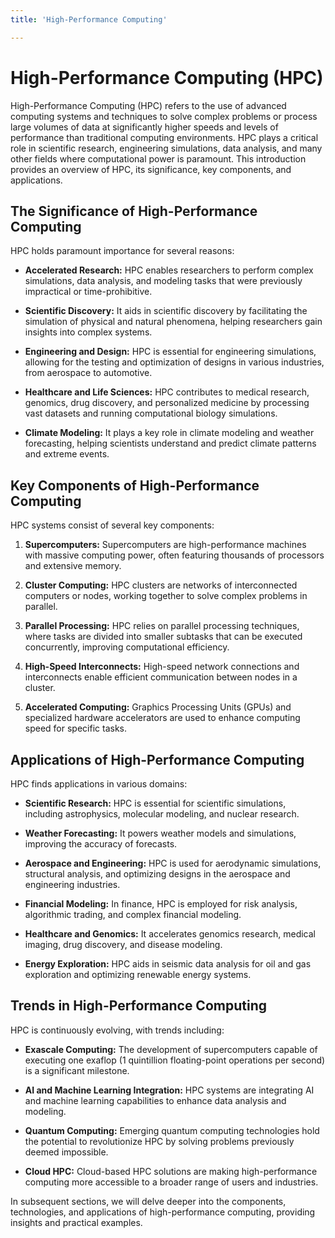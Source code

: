 ```yaml
---
title: 'High-Performance Computing'

---
```


# High-Performance Computing (HPC)

High-Performance Computing (HPC) refers to the use of advanced computing systems and techniques to solve complex problems or process large volumes of data at significantly higher speeds and levels of performance than traditional computing environments. HPC plays a critical role in scientific research, engineering simulations, data analysis, and many other fields where computational power is paramount. This introduction provides an overview of HPC, its significance, key components, and applications.

## The Significance of High-Performance Computing

HPC holds paramount importance for several reasons:

- **Accelerated Research:** HPC enables researchers to perform complex simulations, data analysis, and modeling tasks that were previously impractical or time-prohibitive.

- **Scientific Discovery:** It aids in scientific discovery by facilitating the simulation of physical and natural phenomena, helping researchers gain insights into complex systems.

- **Engineering and Design:** HPC is essential for engineering simulations, allowing for the testing and optimization of designs in various industries, from aerospace to automotive.

- **Healthcare and Life Sciences:** HPC contributes to medical research, genomics, drug discovery, and personalized medicine by processing vast datasets and running computational biology simulations.

- **Climate Modeling:** It plays a key role in climate modeling and weather forecasting, helping scientists understand and predict climate patterns and extreme events.

## Key Components of High-Performance Computing

HPC systems consist of several key components:

1. **Supercomputers:** Supercomputers are high-performance machines with massive computing power, often featuring thousands of processors and extensive memory.

2. **Cluster Computing:** HPC clusters are networks of interconnected computers or nodes, working together to solve complex problems in parallel.

3. **Parallel Processing:** HPC relies on parallel processing techniques, where tasks are divided into smaller subtasks that can be executed concurrently, improving computational efficiency.

4. **High-Speed Interconnects:** High-speed network connections and interconnects enable efficient communication between nodes in a cluster.

5. **Accelerated Computing:** Graphics Processing Units (GPUs) and specialized hardware accelerators are used to enhance computing speed for specific tasks.

## Applications of High-Performance Computing

HPC finds applications in various domains:

- **Scientific Research:** HPC is essential for scientific simulations, including astrophysics, molecular modeling, and nuclear research.

- **Weather Forecasting:** It powers weather models and simulations, improving the accuracy of forecasts.

- **Aerospace and Engineering:** HPC is used for aerodynamic simulations, structural analysis, and optimizing designs in the aerospace and engineering industries.

- **Financial Modeling:** In finance, HPC is employed for risk analysis, algorithmic trading, and complex financial modeling.

- **Healthcare and Genomics:** It accelerates genomics research, medical imaging, drug discovery, and disease modeling.

- **Energy Exploration:** HPC aids in seismic data analysis for oil and gas exploration and optimizing renewable energy systems.

## Trends in High-Performance Computing

HPC is continuously evolving, with trends including:

- **Exascale Computing:** The development of supercomputers capable of executing one exaflop (1 quintillion floating-point operations per second) is a significant milestone.

- **AI and Machine Learning Integration:** HPC systems are integrating AI and machine learning capabilities to enhance data analysis and modeling.

- **Quantum Computing:** Emerging quantum computing technologies hold the potential to revolutionize HPC by solving problems previously deemed impossible.

- **Cloud HPC:** Cloud-based HPC solutions are making high-performance computing more accessible to a broader range of users and industries.

In subsequent sections, we will delve deeper into the components, technologies, and applications of high-performance computing, providing insights and practical examples.
